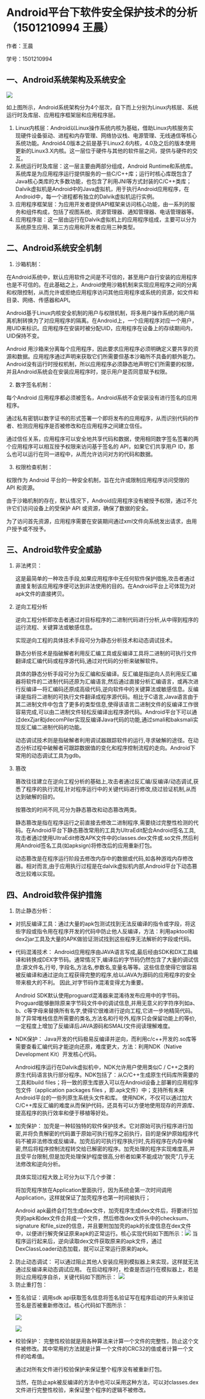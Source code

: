 # Android平台下软件安全保护技术的分析（1501210994 王晨）

作者：王晨

学号：1501210994




## 一、Android系统架构及系统安全

![](wang1.png)

如上图所示，Android系统架构分为4个层次，自下而上分别为Linux内核层、系统运行时及库层、应用程序框架层和应用程序层。
1. Linux内核层：Android以Linux操作系统内核为基础，借助Linux内核服务实现硬件设备驱动、进程和内存管理、网络协议栈、电源管理、无线通信等核心系统功能。Android4.0版本之前是基于Linux2.6内核，4.0及之后的版本使用更新的Linux3.X内核。这一层位于硬件与其他的软件层之间，提供与硬件的交互。
2. 系统运行时及库层：这一层主要由两部分组成，Android Runtime和系统库。系统库是为应用程序运行提供服务的一些C/C++库；运行时核心库既包含了Java核心类库的大多数功能，也包含了利用JNI等方式封装的C/C++类库；Dalvik虚拟机是Android中的Java虚拟机，用于执行Android应用程序，在Android中，每一个进程都有独立的Dalvik虚拟机运行实例。
3. 应用程序框架层：为应用开发者提供API框架来访问核心功能，由一系列的服务和组件构成，包括了视图系统、资源管理器、通知管理器、电话管理器等。
4. 应用程序层：这一层由运行在Dalvik虚拟机上的应用程序组成，主要可以分为系统原生应用、第三方应用和开发者应用三种类型。

## 二、Android系统安全机制
1. 沙箱机制：

  在Android系统中，默认应用软件之间是不可信的，甚至用户自行安装的应用程序也是不可信的。在此基础之上，Android使用沙箱机制来实现应用程序之间的分离和权限控制，从而允许或拒绝应用程序访问其他应用程序或系统的资源，如文件和目录、网络、传感器和API。

  Android基于Linux内核安全机制的用户与权限机制，将多用户操作系统的用户隔离机制转换为了对应用程序的隔离。在Android上，一个应用程序对应一个用户，用UID来标识。应用程序在安装时被分配UID，应用程序在设备上的存续期间内，UID保持不变。

  Android 用沙箱来分离每个应用程序，因此要求应用程序必须明确定义要共享的资源和数据。应用程序通过声明来获取它们所需要但基本沙箱所不具备的额外能力。Android没有运行时授权机制，所以应用程序必须静态地声明它们所需要的权限，并且Android系统会在安装应用程序时，提示用户是否同意赋予权限。

2. 数字签名机制：

 每个Android 应用程序都必须被签名，Android系统不会安装没有进行签名的应用程序。
  
 通过私有密钥以数字证书的形式签署一个即将发布的应用程序，从而识别代码的作者、检测应用程序是否被修改和在应用程序之间建立信任。
 
 通过信任关系，应用程序可以安全地共享代码和数据，使用相同数字签名签署的两个应用程序可以相互授予权限来访问基于签名的 API，如果它们共享用户 ID，那么也可以运行在同一进程中，从而允许访问对方的代码和数据。

3. 权限检查机制：

 权限作为 Android 平台的一种安全机制，旨在允许或限制应用程序访问受限的 API  和资源。
 
 由于沙箱机制的存在，默认情况下，Android应用程序没有被授予权限，通过不允许它们访问设备上的受保护 API 或资源，确保了数据的安全。
 
 为了访问首先资源，应用程序需要在安装期间通过xml文件向系统发出请求，由用户授予或不授予。

## 三、Android软件安全威胁

1. 非法拷贝：

   这是最简单的一种攻击手段,如果应用程序中无任何软件保护措施,攻击者通过直接复制该应用程序便可达到非法使用的目的。在Android平台上可体现为对apk文件的直接拷贝。
2. 逆向工程分析

   逆向工程分析即攻击者通过对目标程序的二进制代码进行分析,从中得到程序的运行流程、关键算法或敏感信息。
   
   实现逆向工程的具体技术手段可分为静态分析技术和动态调试技术。
   
   静态分析技术是指破解者利用反汇编工具或反编译工具将二进制的可执行文件翻译成汇编代码或程序源代码,通过对代码的分析来破解软件。
   
   具体的静态分析手段可分为反汇编和反编译。反汇编是指逆向人员利用反汇编器将软件的二进制代码还原为汇编语言,然后通过直接分析汇编语言，或再次进行反编译—将汇编码还原成高级代码,逆向软件中的关键算法或敏感信息。反编译是指将二进制的可执行文件翻译成程序源代码。相比于C语言,Java语言由于其二进制文件中包含了更多的类型信息,使得该语言二进制文件的反编译工作很容易完成,可以由二进制文件轻松反编译出程序源代码。Android平台下可以通过dexZjar和jdecomPiler实现反编译Java代码的功能,通过smali和baksmali实现反汇编二进制代码的功能。
   
   动态调试技术则是指破解者利用调试器跟踪软件的运行,寻求破解的途径。在动态分析过程中破解者可跟踪数据值的变化和程序控制流程的走向。Android下常用的动态调试工具为gdb。

3. 篡改

   篡改往往建立在逆向工程分析的基础上,攻击者通过反汇编/反编译/动态调试,获悉了程序的执行流程,针对程序运行中的关键代码进行修改,绕过验证机制,从而达到破解的目的。
   
    按篡改的时间不同,可分为静态篡改和动态篡改两类。

    静态篡改是指在程序运行之前直接去修改二进制程序,需要绕过完整性检测的代码。在Android平台下静态篡改常用的工具为UltraEdit配合Android签名工具,攻击者通过使用UltraEdit修改APK文件中的classes.dex文件或.so文件,然后利用Android签名工具(如apksign)将修改后的应用重新打包。
    
    动态篡改是在程序运行阶段去修改内存中的数据或代码,如各种游戏内存修改器。相对而言,由于应用执行过程是在dalvik虚拟机内部,Android平台下动态篡改比较难以实现。
    
    
## 四、Android软件保护措施
1. 防止静态分析：

 * 对抗反编译工具：通过大量的apk包测试找到无法反编译的指令或字段，将这些字段或指令用在程序开发的代码中防止他人反编译，方法：利用apktool和dex2jar工具及大量的APK做验证测试找到这些程序无法解析的字段或代码。
 * 代码混淆技术：
   Android应用程序由JAVA语言写成,最后经由SDK和DX工具编译和转换成DEX字节码。通常情况下,编译后的字节码仍然包含了大量的调试信息:源文件名,行号, 字段名,方法名,参数名,变量名等等。这些信息使得它很容易被反编译和通过逆向工程获得完整的程序,给以JAVA为源码的应用程序的安全带来极大的不利。
因此,对字节码作混淆变得尤为重要。

    Android SDK默认使用proguard混淆器来混淆待发布应用中的字节码。Proguard能够删除原来字节码文件中的调试信息,并用无意义的字符序列如a、b、c等字母来替换所有名字,使得它很难进行逆向工程,它进一步地精简代码。除了异常堆栈信息所需要的类名,方法名和行号外,程序只会保留功能上的等价,一定程度上增加了反编译后JAVA源码和SMALI文件阅读理解难度。
 * NDK保护：
Java开发的代码极易反编译并逆向，而利用c/c++开发的.so库等需要查看汇编代码才能逆向还原，难度更大，方法：利用NDK（Native Development Kit）开发核心代码。

    Android程序运行在Dalvik虚拟机中，NDK允许用户使用类似C / C++之类的原生代码语言执行部分程序。NDK包括了：从C/C++生成原生代码库所需要的工具和build files；将一致的原生库嵌入可以在Android设备上部署的应用程序包文件（application packages files ，即.apk文件）中；支持所有未来Android平台的一些列原生系统头文件和库。
使用NDK，不仅可以通过加大C/C++库反汇编的难度从而保护代码，还具有可以方便地使用现存的开源库、提高程序的执行效率和便于移植等好处。
 * 加壳保护：
加壳是一种较独特的软件保护技术。它对原始可执行程序进行加密,并将负责解密的代码置于原始可执行程序之前执行，目的是保护原始程序代码不被非法修改或反编译。加壳后的可执行程序执行时,先将程序在内存中解密,然后将程序控制流程转交给已解密的程序。加壳处理的程序实现难度高,并且受平台限制,但是加壳处理保护程度很高,分析者如果不能成功“脱壳”几乎无法修改和逆向分析。
  
    具体实现过程大致上可分为以下几个步骤：

    将加壳程序放在Application里面执行，因为系统会第一次时间调用Application，这样就保证了加壳程序也第一时间被执行；

    Android apk最终会打包生成dex文件，加壳程序生成dex文件后，将要进行加壳的apk和dex文件合并成一个文件，然后修改dex文件头中的checksum、signature 和file_size的信息，并且要附加加壳的apk的长度信息在dex文件中，以便进行解壳保证原来apk的正常运行。核心实现代码如下图所示：![](wang2.png)
当程序运行起来后，逆向读取dex文件获取原来的apk文件，通过DexClassLoader动态加载，就可以正常运行原来的apk。
2. 防止动态调试：
可以通过阻止其他人安装应用到模拟器上来实现，这样就无法通过反编译来动态调试应用。
在启动程序时，检查是否运行在模拟器上，若是则让应用程序自杀，关键代码如下图所示：
![](wang3.png)
3. 防止重打包：
 * 签名验证：调用sdk api获取签名信息将签名验证写在程序启动的开头来验证签名是否被重新修改过。核心代码如下图所示：
 
    ![](wang4.png)

    ![](wang5.png)
 * 校验保护：
完整性校验就是用各种算法来计算一个文件的完整性，防止这个文件被修改。其中常用的方法就是计算一个文件的CRC32的值或者计算一个文件的哈希值。

    通过对所有文件进行校验保护来保证整个程序没有被重新打包。

    当然，在防止apk被反编译的方法中也可以采用这种方法，可以对classes.dex文件进行完整性校验，来保证整个程序的逻辑不被修改。

 







